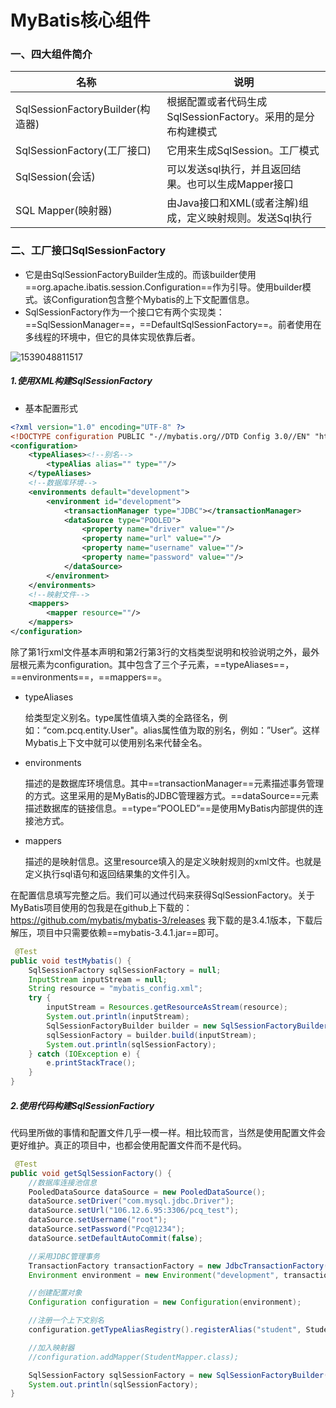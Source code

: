 # MyBatis核心组件

### 一、四大组件简介

| 名称                             | 说明                                                        |
| -------------------------------- | ----------------------------------------------------------- |
| SqlSessionFactoryBuilder(构造器) | 根据配置或者代码生成SqlSessionFactory。采用的是分布构建模式 |
| SqlSessionFactory(工厂接口)      | 它用来生成SqlSession。工厂模式                              |
| SqlSession(会话)                 | 可以发送sql执行，并且返回结果。也可以生成Mapper接口         |
| SQL Mapper(映射器)               | 由Java接口和XML(或者注解)组成，定义映射规则。发送Sql执行    |

### 二、工厂接口SqlSessionFactory

* 它是由SqlSessionFactoryBuilder生成的。而该builder使用==org.apache.ibatis.session.Configuration==作为引导。使用builder模式。该Configuration包含整个Mybatis的上下文配置信息。
* SqlSessionFactory作为一个接口它有两个实现类：==SqlSessionManager==，==DefaultSqlSessionFactory==。前者使用在多线程的环境中，但它的具体实现依靠后者。

![1539048811517](C:\Users\pcq\AppData\Roaming\Typora\typora-user-images\1539048811517.png)

##### 1.使用XML构建SqlSessionFactory

* 基本配置形式

```xml
<?xml version="1.0" encoding="UTF-8" ?>
<!DOCTYPE configuration PUBLIC "-//mybatis.org//DTD Config 3.0//EN" "http://mybatis.org/dtd/mybatis-3-config.dtd">
<configuration>
    <typeAliases><!--别名-->
        <typeAlias alias="" type=""/>
    </typeAliases>
    <!--数据库环境-->
    <environments default="development">
        <environment id="development">
            <transactionManager type="JDBC"></transactionManager>
            <dataSource type="POOLED">
                <property name="driver" value=""/>
                <property name="url" value=""/>
                <property name="username" value=""/>
                <property name="password" value=""/>
            </dataSource>
        </environment>
    </environments>
    <!--映射文件-->
    <mappers>
        <mapper resource=""/>
    </mappers>
</configuration>
```

除了第1行xml文件基本声明和第2行第3行的文档类型说明和校验说明之外，最外层根元素为configuration。其中包含了三个子元素，==typeAliases==，==environments==，==mappers==。

* typeAliases

  给类型定义别名。type属性值填入类的全路径名，例如：“com.pcq.entity.User"。alias属性值为取的别名，例如：”User“。这样Mybatis上下文中就可以使用别名来代替全名。

* environments

  描述的是数据库环境信息。其中==transactionManager==元素描述事务管理的方式。这里采用的是MyBatis的JDBC管理器方式。==dataSource==元素描述数据库的链接信息。==type=“POOLED”==是使用MyBatis内部提供的连接池方式。

* mappers

  描述的是映射信息。这里resource填入的是定义映射规则的xml文件。也就是定义执行sql语句和返回结果集的文件引入。

在配置信息填写完整之后。我们可以通过代码来获得SqlSessionFactory。关于MyBatis项目使用的包我是在github上下载的：<https://github.com/mybatis/mybatis-3/releases> 我下载的是3.4.1版本，下载后解压，项目中只需要依赖==mybatis-3.4.1.jar==即可。

```java
 @Test
public void testMybatis() {
    SqlSessionFactory sqlSessionFactory = null;
    InputStream inputStream = null;
    String resource = "mybatis_config.xml";
    try {
        inputStream = Resources.getResourceAsStream(resource);
        System.out.println(inputStream);
        SqlSessionFactoryBuilder builder = new SqlSessionFactoryBuilder();
        sqlSessionFactory = builder.build(inputStream);
        System.out.println(sqlSessionFactory);
    } catch (IOException e) {
        e.printStackTrace();
    }
}
```

##### 2.使用代码构建SqlSessionFactiory

代码里所做的事情和配置文件几乎一模一样。相比较而言，当然是使用配置文件会更好维护。真正的项目中，也都会使用配置文件而不是代码。

```java
 @Test
public void getSqlSessionFactory() {
    //数据库连接池信息
    PooledDataSource dataSource = new PooledDataSource();
    dataSource.setDriver("com.mysql.jdbc.Driver");
    dataSource.setUrl("106.12.6.95:3306/pcq_test");
    dataSource.setUsername("root");
    dataSource.setPassword("Pcq@1234");
    dataSource.setDefaultAutoCommit(false);

    //采用JDBC管理事务
    TransactionFactory transactionFactory = new JdbcTransactionFactory();
    Environment environment = new Environment("development", transactionFactory, dataSource);

    //创建配置对象
    Configuration configuration = new Configuration(environment);

    //注册一个上下文别名
    configuration.getTypeAliasRegistry().registerAlias("student", Student.class);

    //加入映射器
    //configuration.addMapper(StudentMapper.class);

    SqlSessionFactory sqlSessionFactory = new SqlSessionFactoryBuilder().build(configuration);
    System.out.println(sqlSessionFactory);
}
```

